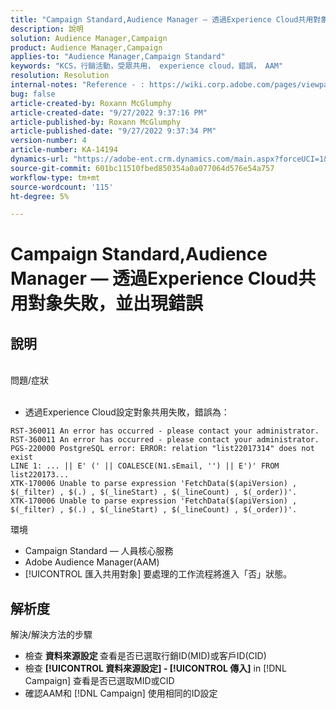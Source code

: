 ```yaml
---
title: "Campaign Standard,Audience Manager — 透過Experience Cloud共用對象失敗並出現錯誤"
description: 說明
solution: Audience Manager,Campaign
product: Audience Manager,Campaign
applies-to: "Audience Manager,Campaign Standard"
keywords: "KCS，行銷活動，受眾共用， experience cloud，錯誤， AAM"
resolution: Resolution
internal-notes: "Reference - : https://wiki.corp.adobe.com/pages/viewpage.action?pageId=1061261145#space-menu-link-content  Resolved in - https://jira.corp.adobe.com/browse/CAMP-34744"
bug: false
article-created-by: Roxann McGlumphy
article-created-date: "9/27/2022 9:37:16 PM"
article-published-by: Roxann McGlumphy
article-published-date: "9/27/2022 9:37:34 PM"
version-number: 4
article-number: KA-14194
dynamics-url: "https://adobe-ent.crm.dynamics.com/main.aspx?forceUCI=1&pagetype=entityrecord&etn=knowledgearticle&id=ba916c8a-ac3e-ed11-9db1-00224808613b"
source-git-commit: 601bc11510fbed850354a0a077064d576e54a757
workflow-type: tm+mt
source-wordcount: '115'
ht-degree: 5%

---
```


# Campaign Standard,Audience Manager — 透過Experience Cloud共用對象失敗，並出現錯誤

## 說明

<br>問題/症狀<br><br>
- 透過Experience Cloud設定對象共用失敗，錯誤為：



```
RST-360011 An error has occurred - please contact your administrator.
RST-360011 An error has occurred - please contact your administrator.
PGS-220000 PostgreSQL error: ERROR: relation "list22017314" does not exist
LINE 1: ... || E' (' || COALESCE(N1.sEmail, '') || E')' FROM list220173...
XTK-170006 Unable to parse expression 'FetchData($(apiVersion) , $(_filter) , $(.) , $(_lineStart) , $(_lineCount) , $(_order))'.
XTK-170006 Unable to parse expression 'FetchData($(apiVersion) , $(_filter) , $(.) , $(_lineStart) , $(_lineCount) , $(_order))'.
```



環境
- Campaign Standard — 人員核心服務
- Adobe Audience Manager(AAM)
- [!UICONTROL 匯入共用對象] 要處理的工作流程將進入「否」狀態。









## 解析度

解決/解決方法的步驟
- 檢查 <b>資料來源設定 </b>查看是否已選取行銷ID(MID)或客戶ID(CID)
- 檢查 <b>[!UICONTROL 資料來源設定] - [!UICONTROL 傳入]</b> in [!DNL Campaign] 查看是否已選取MID或CID
- 確認AAM和 [!DNL Campaign] 使用相同的ID設定

